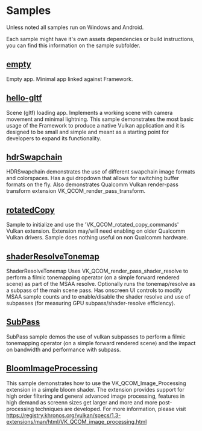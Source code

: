 # Samples

Unless noted all samples run on Windows and Android.

Each sample might have it's own assets dependencies or build instructions, you can find this information on the sample subfolder.

## [empty](empty)

Empty app. Minimal app linked against Framework.

## [hello-gltf](hello-gltf)

Scene (gltf) loading app. Implements a working scene with camera movement and minimal lightning.
This sample demonstrates the most basic usage of the Framework to produce a native Vulkan application and it is designed to be small and simple and meant as a starting point for developers to expand its functionality.

## [hdrSwapchain](hdrSwapchain)

HDRSwapchain demonstrates the use of different swapchain image formats and colorspaces. Has a gui dropdown that allows for switching buffer formats on the fly.
Also demonstrates Qualcomm Vulkan render-pass transform extension VK_QCOM_render_pass_transform.

## [rotatedCopy](rotatedCopy)

Sample to initialize and use the 'VK_QCOM_rotated_copy_commands' Vulkan extension.
Extension may/will need enabling on older Qualcomm Vulkan drivers. Sample does nothing useful on non Qualcomm hardware.

## [shaderResolveTonemap](shaderResolveTonemap)

ShaderResolveTonemap Uses VK_QCOM_render_pass_shader_resolve to perform a filmic tonemapping operator (on a simple forward rendered scene) as part of the MSAA resolve.
Optionally runs the tonemap/resolve as a subpass of the main scene pass.  Has onscreen UI controls to modify MSAA sample counts and to enable/disable the shader resolve and use of subpasses (for measuring GPU subpass/shader-resolve efficiency).

## [SubPass](SubPass)
SubPass sample demos the use of vulkan subpasses to perform a filmic tonemapping operator (on a simple forward rendered scene) and the impact on bandwidth and performance with subpass.

## [BloomImageProcessing](BloomImageProcessing)

This sample demonstrates how to use the VK_QCOM_Image_Processing extension in a simple bloom shader.
The extension provides support for high order filtering and general advanced image processing, features in high demand as screenn sizes get larger and more and more post-processing techniques are developed. For more information, please visit https://registry.khronos.org/vulkan/specs/1.3-extensions/man/html/VK_QCOM_image_processing.html
